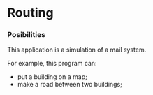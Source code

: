# Routing
### Posibilities
This application is a simulation of a mail system.

For example, this program can:
+ put a building on a map;
+ make a road between two buildings;
